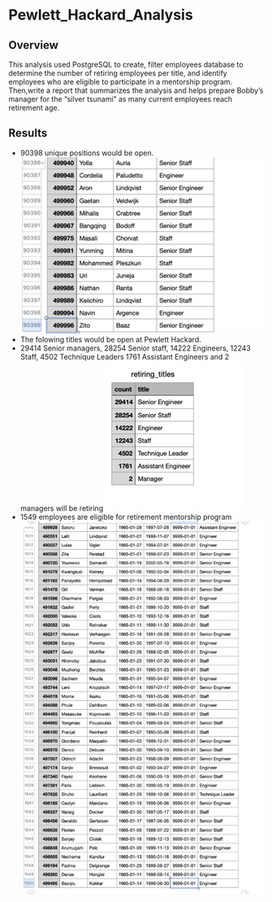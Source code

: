 # Pewlett_Hackard_Analysis
## Overview
This analysis used PostgreSQL to create, filter employees database to determine the number of retiring employees per title, and identify employees who are eligible to participate in a mentorship program. Then,write a report that summarizes the analysis and helps prepare Bobby’s manager for the “silver tsunami” as many current employees reach retirement age.
## Results
- 90398 unique positions would be open.
![unique_title2.png](unique_title2.png)
- The folowing titles would be open at Pewlett Hackard. 
- 29414 Senior managers, 28254 Senior staff, 14222 Engineers, 12243 Staff, 4502 Technique Leaders 1761 Assistant Engineers and 2 managers will be retiring
![retiring_titles.png](retiring_titles.png)
- 1549 employees are eligible for retirement mentorship program 
![mentorship_eligibility.png](mentorship_eligibility.png)
